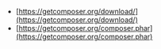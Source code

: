 

* [https://getcomposer.org/download/](https://getcomposer.org/download/)
* [https://getcomposer.org/composer.phar](https://getcomposer.org/composer.phar)
